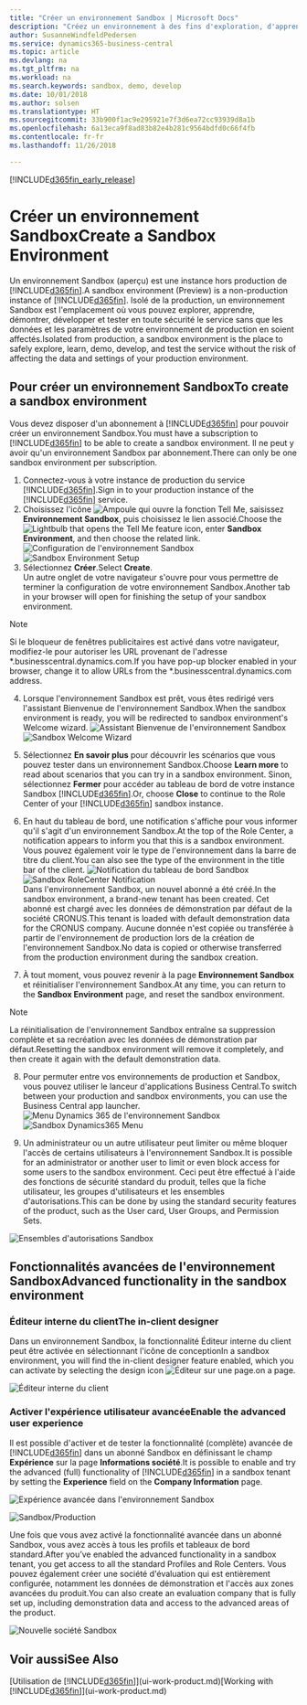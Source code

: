 ```yaml
---
title: "Créer un environnement Sandbox | Microsoft Docs"
description: "Créez un environnement à des fins d'exploration, d'apprentissage, de démonstration, de développement et de test."
author: SusanneWindfeldPedersen
ms.service: dynamics365-business-central
ms.topic: article
ms.devlang: na
ms.tgt_pltfrm: na
ms.workload: na
ms.search.keywords: sandbox, demo, develop
ms.date: 10/01/2018
ms.author: solsen
ms.translationtype: HT
ms.sourcegitcommit: 33b900f1ac9e295921e7f3d6ea72cc93939d8a1b
ms.openlocfilehash: 6a13eca9f8ad83b82e4b281c9564bdfd0c66f4fb
ms.contentlocale: fr-fr
ms.lasthandoff: 11/26/2018

---
```

[!INCLUDE[d365fin_early_release](includes/d365fin_early_release.md.md)]

# <a name="create-a-sandbox-environment"></a><span data-ttu-id="743a7-103">Créer un environnement Sandbox</span><span class="sxs-lookup"><span data-stu-id="743a7-103">Create a Sandbox Environment</span></span>
<span data-ttu-id="743a7-104">Un environnement Sandbox (aperçu) est une instance hors production de [!INCLUDE[d365fin](includes/d365fin_md.md)].</span><span class="sxs-lookup"><span data-stu-id="743a7-104">A sandbox environment (Preview) is a non-production instance of [!INCLUDE[d365fin](includes/d365fin_md.md)].</span></span> <span data-ttu-id="743a7-105">Isolé de la production, un environnement Sandbox est l'emplacement où vous pouvez explorer, apprendre, démontrer, développer et tester en toute sécurité le service sans que les données et les paramètres de votre environnement de production en soient affectés.</span><span class="sxs-lookup"><span data-stu-id="743a7-105">Isolated from production, a sandbox environment is the place to safely explore, learn, demo, develop, and test the service without the risk of affecting the data and settings of your production environment.</span></span>

## <a name="to-create-a-sandbox-environment"></a><span data-ttu-id="743a7-106">Pour créer un environnement Sandbox</span><span class="sxs-lookup"><span data-stu-id="743a7-106">To create a sandbox environment</span></span>
<span data-ttu-id="743a7-107">Vous devez disposer d'un abonnement à [!INCLUDE[d365fin](includes/d365fin_md.md)] pour pouvoir créer un environnement Sandbox.</span><span class="sxs-lookup"><span data-stu-id="743a7-107">You must have a subscription to [!INCLUDE[d365fin](includes/d365fin_md.md)] to be able to create a sandbox environment.</span></span> <span data-ttu-id="743a7-108">Il ne peut y avoir qu'un environnement Sandbox par abonnement.</span><span class="sxs-lookup"><span data-stu-id="743a7-108">There can only be one sandbox environment per subscription.</span></span>

1. <span data-ttu-id="743a7-109">Connectez-vous à votre instance de production du service [!INCLUDE[d365fin](includes/d365fin_md.md)].</span><span class="sxs-lookup"><span data-stu-id="743a7-109">Sign in to your production instance of the [!INCLUDE[d365fin](includes/d365fin_md.md)] service.</span></span>
2. <span data-ttu-id="743a7-110">Choisissez l'icône ![Ampoule qui ouvre la fonction Tell Me](media/ui-search/search_small.png "Dites-moi ce que vous voulez faire"), saisissez **Environnement Sandbox**, puis choisissez le lien associé.</span><span class="sxs-lookup"><span data-stu-id="743a7-110">Choose the ![Lightbulb that opens the Tell Me feature](media/ui-search/search_small.png "Tell me what you want to do") icon, enter **Sandbox Environment**, and then choose the related link.</span></span>
<span data-ttu-id="743a7-111">![Configuration de l'environnement Sandbox](./media/across-sandbox/sandbox-environment-setup.png)</span><span class="sxs-lookup"><span data-stu-id="743a7-111">![Sandbox Environment Setup](./media/across-sandbox/sandbox-environment-setup.png)</span></span>
3. <span data-ttu-id="743a7-112">Sélectionnez **Créer**.</span><span class="sxs-lookup"><span data-stu-id="743a7-112">Select **Create**.</span></span>  
  <span data-ttu-id="743a7-113">Un autre onglet de votre navigateur s'ouvre pour vous permettre de terminer la configuration de votre environnement Sandbox.</span><span class="sxs-lookup"><span data-stu-id="743a7-113">Another tab in your browser will open for finishing the setup of your sandbox environment.</span></span>
> [!NOTE]  
>  <span data-ttu-id="743a7-114">Si le bloqueur de fenêtres publicitaires est activé dans votre navigateur, modifiez-le pour autoriser les URL provenant de l'adresse \*.businesscentral.dynamics.com.</span><span class="sxs-lookup"><span data-stu-id="743a7-114">If you have pop-up blocker enabled in your browser, change it to allow URLs from the \*.businesscentral.dynamics.com address.</span></span>   

4. <span data-ttu-id="743a7-115">Lorsque l'environnement Sandbox est prêt, vous êtes redirigé vers l'assistant Bienvenue de l'environnement Sandbox.</span><span class="sxs-lookup"><span data-stu-id="743a7-115">When the sandbox environment is ready, you will be redirected to sandbox environment's Welcome wizard.</span></span>
<span data-ttu-id="743a7-116">![Assistant Bienvenue de l'environnement Sandbox](./media/across-sandbox/sandbox-wizard.png)</span><span class="sxs-lookup"><span data-stu-id="743a7-116">![Sandbox Welcome Wizard](./media/across-sandbox/sandbox-wizard.png)</span></span>

5. <span data-ttu-id="743a7-117">Sélectionnez **En savoir plus** pour découvrir les scénarios que vous pouvez tester dans un environnement Sandbox.</span><span class="sxs-lookup"><span data-stu-id="743a7-117">Choose **Learn more** to read about scenarios that you can try in a sandbox environment.</span></span> <span data-ttu-id="743a7-118">Sinon, sélectionnez **Fermer** pour accéder au tableau de bord de votre instance Sandbox [!INCLUDE[d365fin](includes/d365fin_md.md)].</span><span class="sxs-lookup"><span data-stu-id="743a7-118">Or, choose **Close** to continue to the Role Center of your [!INCLUDE[d365fin](includes/d365fin_md.md)] sandbox instance.</span></span>
6. <span data-ttu-id="743a7-119">En haut du tableau de bord, une notification s'affiche pour vous informer qu'il s'agit d'un environnement Sandbox.</span><span class="sxs-lookup"><span data-stu-id="743a7-119">At the top of the Role Center, a notification appears to inform you that this is a sandbox environment.</span></span> <span data-ttu-id="743a7-120">Vous pouvez également voir le type de l'environnement dans la barre de titre du client.</span><span class="sxs-lookup"><span data-stu-id="743a7-120">You can also see the type of the environment in the title bar of the client.</span></span>
<span data-ttu-id="743a7-121">![Notification du tableau de bord Sandbox](./media/across-sandbox/sandbox-rolecenter-notification.png)</span><span class="sxs-lookup"><span data-stu-id="743a7-121">![Sandbox RoleCenter Notification](./media/across-sandbox/sandbox-rolecenter-notification.png)</span></span>  
<span data-ttu-id="743a7-122">Dans l'environnement Sandbox, un nouvel abonné a été créé.</span><span class="sxs-lookup"><span data-stu-id="743a7-122">In the sandbox environment, a brand-new tenant has been created.</span></span> <span data-ttu-id="743a7-123">Cet abonné est chargé avec les données de démonstration par défaut de la société CRONUS.</span><span class="sxs-lookup"><span data-stu-id="743a7-123">This tenant is loaded with default demonstration data for the CRONUS company.</span></span> <span data-ttu-id="743a7-124">Aucune donnée n'est copiée ou transférée à partir de l'environnement de production lors de la création de l'environnement Sandbox.</span><span class="sxs-lookup"><span data-stu-id="743a7-124">No data is copied or otherwise transferred from the production environment during the sandbox creation.</span></span>
7.  <span data-ttu-id="743a7-125">À tout moment, vous pouvez revenir à la page **Environnement Sandbox** et réinitialiser l'environnement Sandbox.</span><span class="sxs-lookup"><span data-stu-id="743a7-125">At any time, you can return to the **Sandbox Environment** page, and reset the sandbox environment.</span></span>
> [!NOTE]  
>  <span data-ttu-id="743a7-126">La réinitialisation de l'environnement Sandbox entraîne sa suppression complète et sa recréation avec les données de démonstration par défaut.</span><span class="sxs-lookup"><span data-stu-id="743a7-126">Resetting the sandbox environment will remove it completely, and then create it again with the default demonstration data.</span></span>  

8.  <span data-ttu-id="743a7-127">Pour permuter entre vos environnements de production et Sandbox, vous pouvez utiliser le lanceur d'applications Business Central.</span><span class="sxs-lookup"><span data-stu-id="743a7-127">To switch between your production and sandbox environments, you can use the Business Central app launcher.</span></span>
<span data-ttu-id="743a7-128">![Menu Dynamics 365 de l'environnement Sandbox](./media/across-sandbox/sandbox-dynamics365-menu.png)</span><span class="sxs-lookup"><span data-stu-id="743a7-128">![Sandbox Dynamics365 Menu](./media/across-sandbox/sandbox-dynamics365-menu.png)</span></span>

9.  <span data-ttu-id="743a7-129">Un administrateur ou un autre utilisateur peut limiter ou même bloquer l'accès de certains utilisateurs à l'environnement Sandbox.</span><span class="sxs-lookup"><span data-stu-id="743a7-129">It is possible for an administrator or another user to limit or even block access for some users to the sandbox environment.</span></span> <span data-ttu-id="743a7-130">Ceci peut être effectué à l'aide des fonctions de sécurité standard du produit, telles que la fiche utilisateur, les groupes d'utilisateurs et les ensembles d'autorisations.</span><span class="sxs-lookup"><span data-stu-id="743a7-130">This can be done by using the standard security features of the product, such as the User card, User Groups, and Permission Sets.</span></span>

![Ensembles d'autorisations Sandbox](./media/across-sandbox/sandbox-permission-sets.png)

## <a name="advanced-functionality-in-the-sandbox-environment"></a><span data-ttu-id="743a7-132">Fonctionnalités avancées de l'environnement Sandbox</span><span class="sxs-lookup"><span data-stu-id="743a7-132">Advanced functionality in the sandbox environment</span></span>
### <a name="the-in-client-designer"></a><span data-ttu-id="743a7-133">Éditeur interne du client</span><span class="sxs-lookup"><span data-stu-id="743a7-133">The in-client designer</span></span>
<span data-ttu-id="743a7-134">Dans un environnement Sandbox, la fonctionnalité Éditeur interne du client peut être activée en sélectionnant l'icône de conception</span><span class="sxs-lookup"><span data-stu-id="743a7-134">In a sandbox environment, you will find the in-client designer feature enabled, which you can activate by selecting the design icon</span></span> ![Éditeur](./media/across-sandbox/sandbox-inclient-design-icon.png) <span data-ttu-id="743a7-136">sur une page.</span><span class="sxs-lookup"><span data-stu-id="743a7-136">on a page.</span></span>

![Éditeur interne du client](./media/across-sandbox/sandbox-inclient-designer.png)

### <a name="enable-the-advanced-user-experience"></a><span data-ttu-id="743a7-138">Activer l'expérience utilisateur avancée</span><span class="sxs-lookup"><span data-stu-id="743a7-138">Enable the advanced user experience</span></span>
<span data-ttu-id="743a7-139">Il est possible d'activer et de tester la fonctionnalité (complète) avancée de [!INCLUDE[d365fin](includes/d365fin_md.md)] dans un abonné Sandbox en définissant le champ **Expérience** sur la page **Informations société**.</span><span class="sxs-lookup"><span data-stu-id="743a7-139">It is possible to enable and try the advanced (full) functionality of [!INCLUDE[d365fin](includes/d365fin_md.md)] in a sandbox tenant by setting the **Experience** field on the **Company Information** page.</span></span>

![Expérience avancée dans l'environnement Sandbox](./media/across-sandbox/sandbox-advanced.png)

![Sandbox/Production](./media/across-sandbox/sandbox-production.png)

<span data-ttu-id="743a7-142">Une fois que vous avez activé la fonctionnalité avancée dans un abonné Sandbox, vous avez accès à tous les profils et tableaux de bord standard.</span><span class="sxs-lookup"><span data-stu-id="743a7-142">After you’ve enabled the advanced functionality in a sandbox tenant, you get access to all the standard Profiles and Role Centers.</span></span> <span data-ttu-id="743a7-143">Vous pouvez également créer une société d'évaluation qui est entièrement configurée, notamment les données de démonstration et l'accès aux zones avancées du produit.</span><span class="sxs-lookup"><span data-stu-id="743a7-143">You can also create an evaluation company that is fully set up, including demonstration data and access to the advanced areas of the product.</span></span>

![Nouvelle société Sandbox](./media/across-sandbox/sandbox-newcompany.png)


## <a name="see-also"></a><span data-ttu-id="743a7-145">Voir aussi</span><span class="sxs-lookup"><span data-stu-id="743a7-145">See Also</span></span>
<span data-ttu-id="743a7-146">[Utilisation de [!INCLUDE[d365fin](includes/d365fin_md.md)]](ui-work-product.md)</span><span class="sxs-lookup"><span data-stu-id="743a7-146">[Working with [!INCLUDE[d365fin](includes/d365fin_md.md)]](ui-work-product.md)</span></span>  

